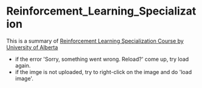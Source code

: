 # Reinforcement_Learning_Specialization

This is a summary of [Reinforcement Learning Specialization Course by University of Alberta](https://www.coursera.org/specializations/reinforcement-learning)

  - if the error 'Sorry, something went wrong. Reload?' come up, try load again.
  - if the imge is not uploaded, try to right-click on the image and do 'load image'.
